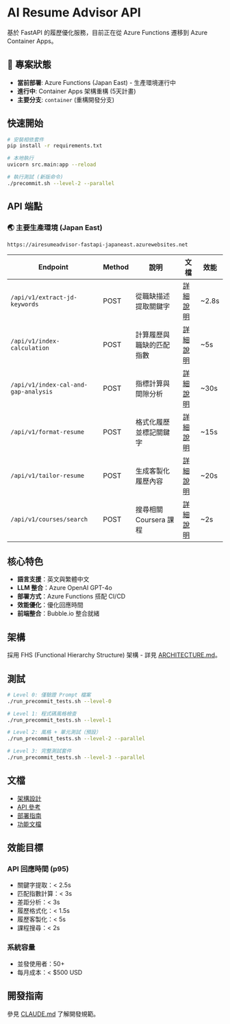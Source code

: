 # AI Resume Advisor API

基於 FastAPI 的履歷優化服務，目前正在從 Azure Functions 遷移到 Azure Container Apps。

## 🚀 專案狀態

- **當前部署**: Azure Functions (Japan East) - 生產環境運行中
- **進行中**: Container Apps 架構重構 (5天計畫)
- **主要分支**: `container` (重構開發分支)

## 快速開始

```bash
# 安裝相依套件
pip install -r requirements.txt

# 本地執行
uvicorn src.main:app --reload

# 執行測試 (新版命令)
./precommit.sh --level-2 --parallel
```

## API 端點

### 🌏 主要生產環境 (Japan East)
```
https://airesumeadvisor-fastapi-japaneast.azurewebsites.net
```

| Endpoint | Method | 說明 | 文檔 | 效能 |
|----------|--------|------|------|------|
| `/api/v1/extract-jd-keywords` | POST | 從職缺描述提取關鍵字 | [詳細說明](features/keyword_extraction.md) | ~2.8s |
| `/api/v1/index-calculation` | POST | 計算履歷與職缺的匹配指數 | [詳細說明](features/index_calculation.md) | ~5s |
| `/api/v1/index-cal-and-gap-analysis` | POST | 指標計算與間隙分析 | [詳細說明](features/gap_analysis.md) | ~30s |
| `/api/v1/format-resume` | POST | 格式化履歷並標記關鍵字 | [詳細說明](features/resume_format.md) | ~15s |
| `/api/v1/tailor-resume` | POST | 生成客製化履歷內容 | [詳細說明](features/resume_tailoring.md) | ~20s |
| `/api/v1/courses/search` | POST | 搜尋相關 Coursera 課程 | [詳細說明](features/course_search.md) | ~2s |

## 核心特色

- **語言支援**：英文與繁體中文
- **LLM 整合**：Azure OpenAI GPT-4o
- **部署方式**：Azure Functions 搭配 CI/CD
- **效能優化**：優化回應時間
- **前端整合**：Bubble.io 整合就緒

## 架構

採用 FHS (Functional Hierarchy Structure) 架構 - 詳見 [ARCHITECTURE.md](ARCHITECTURE.md)。

## 測試

```bash
# Level 0: 僅驗證 Prompt 檔案
./run_precommit_tests.sh --level-0

# Level 1: 程式碼風格檢查
./run_precommit_tests.sh --level-1

# Level 2: 風格 + 單元測試（預設）
./run_precommit_tests.sh --level-2 --parallel

# Level 3: 完整測試套件
./run_precommit_tests.sh --level-3 --parallel
```

## 文檔

- [架構設計](ARCHITECTURE.md)
- [API 參考](API_REFERENCE.md)
- [部署指南](DEPLOYMENT.md)
- [功能文檔](features/)

## 效能目標

### API 回應時間 (p95)
- 關鍵字提取：< 2.5s
- 匹配指數計算：< 3s
- 差距分析：< 3s
- 履歷格式化：< 1.5s
- 履歷客製化：< 5s
- 課程搜尋：< 2s

### 系統容量
- 並發使用者：50+
- 每月成本：< $500 USD

## 開發指南

參見 [CLAUDE.md](/CLAUDE.md) 了解開發規範。
